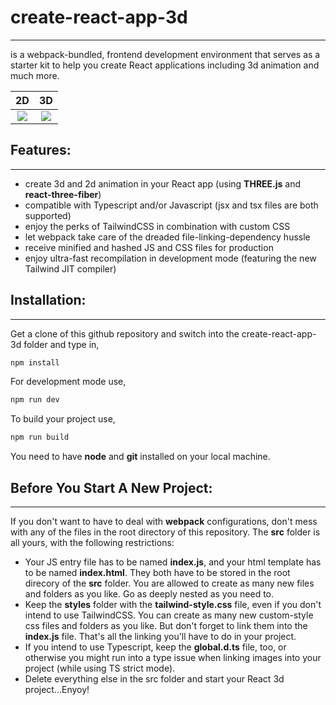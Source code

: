 # create-react-app-3d
---
is a webpack-bundled, frontend development environment that serves as a starter kit to help you create React applications including 3d animation and much more.

2D                         |3D
:-------------------------:|:-------------------------:
![](https://www.dropbox.com/s/qctbmba0cuukcbo/2d-landing-page.png?raw=1)  | ![](https://www.dropbox.com/s/46tsevv3xkg4dh9/3d-landing-page.png?raw=1)


## Features:
---
* create 3d and 2d animation in your React app (using **THREE.js** and **react-three-fiber**)
* compatible with Typescript and/or Javascript (jsx and tsx files are both supported)
* enjoy the perks of TailwindCSS in combination with custom CSS
* let webpack take care of the dreaded file-linking-dependency hussle
* receive minified and hashed JS and CSS files for production
* enjoy ultra-fast recompilation in development mode (featuring the new Tailwind JIT compiler)

## Installation:
---
Get a clone of this github repository and switch into the create-react-app-3d folder and type in,
```bash
npm install
```
For development mode use,
```bash
npm run dev
```
To build your project use,
```bash
npm run build
```
You need to have **node** and **git** installed on your local machine.

## Before You Start A New Project:
---
If you don't want to have to deal with **webpack** configurations, don't mess with any of the files in the root directory of this repository. The **src** folder is all yours, with the following restrictions:

* Your JS entry file has to be named **index.js**, and your html template has to be named **index.html**. They both have to be stored in the root direcory of the **src** folder. You are allowed to create as many new files and folders as you like. Go as deeply nested as you need to.
* Keep the **styles** folder with the **tailwind-style.css** file, even if you don't intend to use TailwindCSS. You can create as many new custom-style css files and folders as you like. But don't forget to link them into the **index.js** file. That's all the linking you'll have to do in your project.
* If you intend to use Typescript, keep the **global.d.ts** file, too, or otherwise you might run into a type issue when linking images into your project (while using TS strict mode). 
* Delete everything else in the src folder and start your React 3d project...Enyoy!




